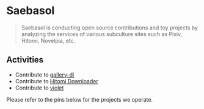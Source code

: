 # Saebasol

> Saebasol is conducting open source contributions and toy projects by analyzing the services of various subculture sites such as Pixiv, Hitomi, Novelpia, etc.


## Activities

* Contribute to [gallery-dl](https://github.com/mikf/gallery-dl)
* Contribute to [Hitomi Downloader](https://github.com/KurtBestor/Hitomi-Downloader)
* Contribute to [violet](https://github.com/project-violet/violet)

Please refer to the pins below for the projects we operate.
